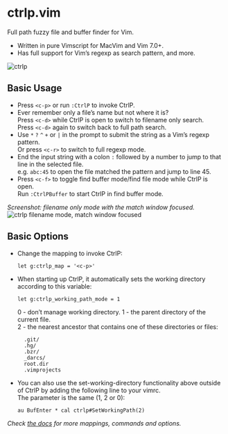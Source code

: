 # ctrlp.vim
Full path fuzzy file and buffer finder for Vim.

* Written in pure Vimscript for MacVim and Vim 7.0+.
* Has full support for Vim’s regexp as search pattern, and more.

![ctrlp][1]

## Basic Usage
* Press `<c-p>` or run `:CtrlP` to invoke CtrlP.
* Ever remember only a file’s name but not where it is?  
Press `<c-d>` while CtrlP is open to switch to filename only search.  
Press `<c-d>` again to switch back to full path search.
* Use `*` `?` `^` `+` or `|` in the prompt to submit the string as a Vim’s
regexp pattern.  
Or press `<c-r>` to switch to full regexp mode.
* End the input string with a colon `:` followed by a number to jump to that
line in the selected file.  
e.g. `abc:45` to open the file matched the pattern and jump to line 45.
* Press `<c-f>` to toggle find buffer mode/find file mode while CtrlP is open.  
Run `:CtrlPBuffer` to start CtrlP in find buffer mode.

_Screenshot: filename only mode with the match window focused._  
![ctrlp filename mode, match window focused][2]

## Basic Options
* Change the mapping to invoke CtrlP:
    ```vim
    let g:ctrlp_map = '<c-p>'
    ```
* When starting up CtrlP, it automatically sets the working directory according
to this variable:  

    ```vim
    let g:ctrlp_working_path_mode = 1
    ```

    0 - don’t manage working directory.
    1 - the parent directory of the current file.  
    2 - the nearest ancestor that contains one of these directories or files:  

        .git/
        .hg/
        .bzr/
        _darcs/
        root.dir
        .vimprojects

* You can also use the set-working-directory functionality above outside of
CtrlP by adding the following line to your vimrc.  
The parameter is the same (1, 2 or 0):

    ```vim
    au BufEnter * cal ctrlp#SetWorkingPath(2)
    ```

_Check [the docs][3] for more mappings, commands and options._

[1]: http://i.imgur.com/lQScr.png
[2]: http://i.imgur.com/MyRIv.png
[3]: https://github.com/kien/ctrlp.vim/blob/master/doc/ctrlp.txt
